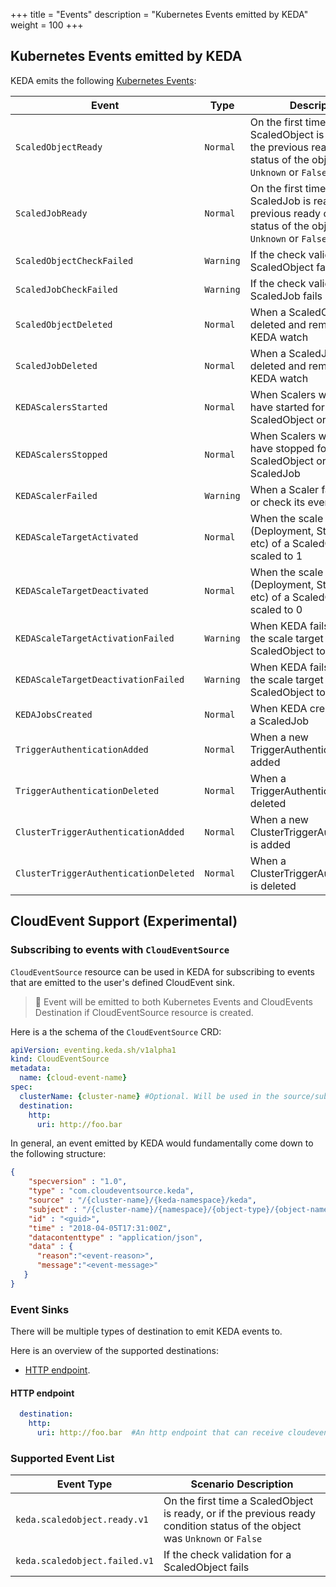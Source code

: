 +++
title = "Events"
description = "Kubernetes Events emitted by KEDA"
weight = 100
+++

## Kubernetes Events emitted by KEDA

KEDA emits the following [Kubernetes Events](https://kubernetes.io/docs/reference/generated/kubernetes-api/v1.19/#event-v1-core):

| Event                                 | Type      | Description                                                                                                                 |
| ------------------------------------- | --------- | --------------------------------------------------------------------------------------------------------------------------- |
| `ScaledObjectReady`                   | `Normal`  | On the first time a ScaledObject is ready, or if the previous ready condition status of the object was `Unknown` or `False` | 
| `ScaledJobReady`                      | `Normal`  | On the first time a ScaledJob is ready, or if the previous ready condition status of the object was `Unknown` or `False`    | 
| `ScaledObjectCheckFailed`             | `Warning` | If the check validation for a ScaledObject fails |                                                                           |
| `ScaledJobCheckFailed`                | `Warning` | If the check validation for a ScaledJob fails            |                                                                     |
| `ScaledObjectDeleted`                 | `Normal`  | When a ScaledObject is deleted and removed from KEDA watch |                                                                    |
| `ScaledJobDeleted`                    | `Normal`  | When a ScaledJob is deleted and removed from KEDA watch |                                                                       |
| `KEDAScalersStarted`                  | `Normal`  | When Scalers watch loop have started for a ScaledObject or ScaledJob |                                                           |
| `KEDAScalersStopped`                  | `Normal`  | When Scalers watch loop have stopped for a ScaledObject or a ScaledJob |                                                         |
| `KEDAScalerFailed`                    | `Warning` | When a Scaler fails to create or check its event source|                                                                       |
| `KEDAScaleTargetActivated`            | `Normal`  | When the scale target (Deployment, StatefulSet, etc) of a ScaledObject is scaled to 1|                                         |
| `KEDAScaleTargetDeactivated`          | `Normal`  | When the scale target (Deployment, StatefulSet, etc) of a ScaledObject is scaled to 0 |                                        |
| `KEDAScaleTargetActivationFailed`     | `Warning` | When KEDA fails to scale the scale target of a ScaledObject to 1|                                                              |
| `KEDAScaleTargetDeactivationFailed`   | `Warning` | When KEDA fails to scale the scale target of a ScaledObject to 0|                                                              |
| `KEDAJobsCreated`                     | `Normal`  | When KEDA creates jobs for a ScaledJob |                                                                                       |
| `TriggerAuthenticationAdded`          | `Normal`  | When a new TriggerAuthentication is added|                                                                                     |
| `TriggerAuthenticationDeleted`        | `Normal`  | When a TriggerAuthentication is deleted|                                                                                       |
| `ClusterTriggerAuthenticationAdded`   | `Normal`  | When a new ClusterTriggerAuthentication is added|                                                                              |
| `ClusterTriggerAuthenticationDeleted` | `Normal`  | When a ClusterTriggerAuthentication is deleted|                                                                                |


## CloudEvent Support (Experimental)

### Subscribing to events with `CloudEventSource`
`CloudEventSource` resource can be used in KEDA for subscribing to events that are emitted to the user's defined CloudEvent sink.

> 📝 Event will be emitted to both Kubernetes Events and CloudEvents Destination if CloudEventSource resource is created.

Here is a the schema of the `CloudEventSource` CRD:

```yaml
apiVersion: eventing.keda.sh/v1alpha1
kind: CloudEventSource
metadata:
  name: {cloud-event-name}
spec:
  clusterName: {cluster-name} #Optional. Will be used in the source/subject to specify where the event comes from. The default value is 'kubernetes-default' and it can also be set during the installation of KEDA with --k8sClusterName. This one will overwrite others if set.
  destination:
    http:
      uri: http://foo.bar
```

In general, an event emitted by KEDA would fundamentally come down to the following structure:
```json
{
    "specversion" : "1.0",
    "type" : "com.cloudeventsource.keda",
    "source" : "/{cluster-name}/{keda-namespace}/keda",
    "subject" : "/{cluster-name}/{namespace}/{object-type}/{object-name}",
    "id" : "<guid>",
    "time" : "2018-04-05T17:31:00Z",
    "datacontenttype" : "application/json",
    "data" : {
      "reason":"<event-reason>",
      "message":"<event-message>"
   }
}
```

### Event Sinks

There will be multiple types of destination to emit KEDA events to.

Here is an overview of the supported destinations:

- [HTTP endpoint](#http-endpoint).

#### HTTP endpoint
```yaml
  destination:
    http:
      uri: http://foo.bar  #An http endpoint that can receive cloudevent
```
### Supported Event List
| Event Type                                | Scenario Description                                                                                                                 | 
| ------------------------------------- |  --------------------------------------------------------------------------------------------------------------------------- | 
| `keda.scaledobject.ready.v1`                   | On the first time a ScaledObject is ready, or if the previous ready condition status of the object was `Unknown` or `False` |  
| `keda.scaledobject.failed.v1`             | If the check validation for a ScaledObject fails |      